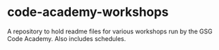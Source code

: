 # code-academy-workshops
A repository to hold readme files for various workshops run by the GSG Code Academy. Also includes schedules.
